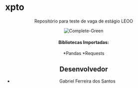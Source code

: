 # xpto
<div align="Center">
 <p>Repositório para teste de vaga de estágio LEOO</p><img src="https://i.imgur.com/7Ulu5GG.png" alt="Complete-Green">


#### Bibliotecas Importadas:

*Pandas
*Requests

## Desenvolvedor

- Gabriel Ferreira dos Santos
</div>